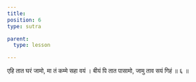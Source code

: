 ```yaml
---
title: 
position: 6
type: sutra

parent:
  type: lesson

---
```


एहि तात घरं जामो, मा तं कम्मे सहा वयं । 
बीयं पि तात पासामो, जामु ताव सयं गिहं ॥ ६ ॥